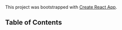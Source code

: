 This project was bootstrapped with [Create React App](https://github.com/facebookincubator/create-react-app).


## Table of Contents
